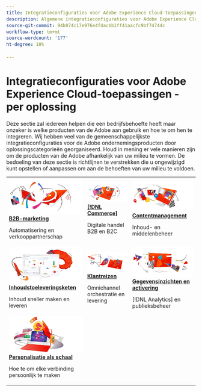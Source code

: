 ```yaml
---
title: Integratieconfiguraties voor Adobe Experience Cloud-toepassingen - per oplossing
description: Algemene integratieconfiguraties voor Adobe Experience Cloud-applicaties, geordend per oplossing.
source-git-commit: 94b074c17e976e4f4acbb1ff41aacfc9bf74744c
workflow-type: tm+mt
source-wordcount: '177'
ht-degree: 10%

---
```



# Integratieconfiguraties voor Adobe Experience Cloud-toepassingen - per oplossing

Deze sectie zal iedereen helpen die een bedrijfsbehoefte heeft maar onzeker is welke producten van de Adobe aan gebruik en hoe te om hen te integreren.  Wij hebben veel van de gemeenschappelijkste integratieconfiguraties voor de Adobe ondernemingsproducten door oplossingscategorieën georganiseerd.  Houd in mening er vele manieren zijn om de producten van de Adobe afhankelijk van uw milieu te vormen.  De bedoeling van deze sectie is richtlijnen te verstrekken die u ongewijzigd kunt opstellen of aanpassen om aan de behoeften van uw milieu te voldoen.

<table>
<tr>
    <td>
      <a  href="./b2b.md"><img alt="B2b-marketing" src="./assets/b2b.png"/></a>
      <div><strong><a href="./b2b.md">B2B-marketing</a></strong></div>
      <p>
        Automatisering en verkooppartnerschap
      </p>
    </td>
   <td>
      <a  href="./commerce.md"><img alt="handel" src="./assets/commerce.png"/></a>
      <div><strong><a href="./commerce.md">[!DNL Commerce]</a></strong></div>
      <p>
        Digitale handel B2B en B2C
      </p>
   </td>    
   <td>
      <a  href="./content-management.md"><img alt="Contentmanagement" src="./assets/content-management.png"/></a>
      <div><strong><a href="./content-management.md">Contentmanagement</a></strong></div>
      <p>
        Inhoud- en middelenbeheer
      </p>
   </td>
</tr>
<tr>
   <td>
      <a  href="./content-supply-chain.md"><img alt="Inhoudstoeleveringsketen" src="./assets/content-supply-chain.png"/></a>
      <div><strong><a href="./content-supply-chain.md">Inhoudstoeleveringsketen</a></strong></div>
      <p>
        Inhoud sneller maken en leveren
      </p> 
    </td>
   <td>
      <a  href="./customer-journeys.md"><img alt="Klantreizen" src="./assets/customer-journeys.png"/></a>
      <div><strong><a href="./customer-journeys.md">Klantreizen</a></strong></div>
      <p>
        Omnichannel orchestratie en levering
      </p> 
    </td>
   <td>
      <a  href="./data-insights.md"><img alt="Gegevensinzichten en activering" src="./assets/data-insights.png"/></a>
      <div><strong><a href="./data-insights.md"> Gegevensinzichten en activering</a></strong></div>
      <p>
        [!DNL Analytics] en publieksbeheer
      </p>
   </td>  
</tr>
<tr>
   <td>
      <a  href="./personalization.md"><img alt="Personalisatie op schaal" src="./assets/personalization.png"/></a>
      <div><strong><a href="./personalization.md">Personalisatie als schaal</a></strong></div>
      <p>
        Hoe te om elke verbinding persoonlijk te maken
      </p>
   </td>
</table>
